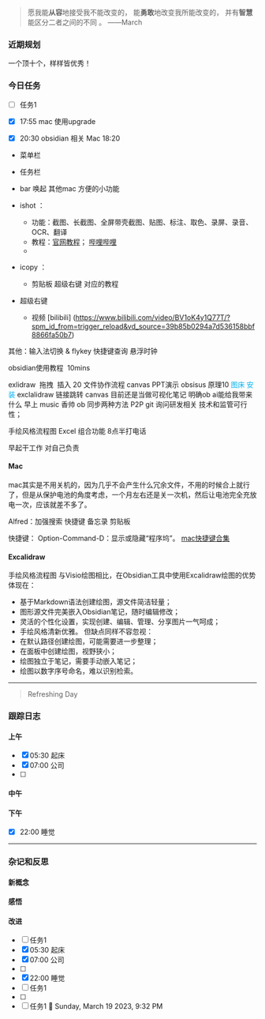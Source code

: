 > 愿我能**从容**地接受我不能改变的，
>          能**勇敢**地改变我所能改变的，
>          并有**智慧**能区分二者之间的不同 。 ——March


### 近期规划



一个顶十个，样样皆优秀！

### 今日任务
- [ ] 任务1
- [x] 17:55 mac 使用upgrade
 
- [x] 20:30 obsidian  相关
Mac 18:20
- 菜单栏
- 任务栏
- bar 唤起
其他mac 方便的小功能
  



- ishot  ：
	- 功能：截图、长截图、全屏带壳截图、贴图、标注、取色、录屏、录音、OCR、翻译
	- 教程：[官网教程](https://www.better365.cn/ishottv.html)；   [哔哩哔哩](https://www.bilibili.com/video/BV1rg4y1q7BY/?spm_id_from=autoNext&vd_source=39b85b0294a7d536158bbf8866fa50b7)
	- 
- icopy ：
	- 剪贴板 超级右键  对应的教程
- 超级右键
	-  视频 [bilibili] (https://www.bilibili.com/video/BV1oK4y1Q77T/?spm_id_from=trigger_reload&vd_source=39b85b0294a7d536158bbf8866fa50b7)

其他：输入法切换  &  flykey  快捷键查询
悬浮时钟

obsidian使用教程  10mins

exlidraw  拖拽  插入  20
文件协作流程
canvas
PPT演示
obsisus  原理10
<font color="#00b0f0">图床 安装</font>
exclalidraw 链接跳转
canvas 目前还是当做可视化笔记
明确ob  ai能给我带来什么
早上 music 香帅 
ob 同步两种方法 P2P  git  询问研发相关 技术和监管可行性；

手绘风格流程图
Excel 组合功能
8点半打电话

早起干工作   对自己负责


#### Mac

mac其实是不用关机的，因为几乎不会产生什么冗余文件，不用的时候合上就行了，但是从保护电池的角度考虑，一个月左右还是关一次机，然后让电池完全充放电一次，应该就差不多了。

Alfred：加强搜索
快捷键 备忘录
剪贴板

快捷键：
Option-Command-D：显示或隐藏“程序坞”。
[mac快捷键合集](https://baijiahao.baidu.com/s?id=1747802458029647804&wfr=spider&for=pc)




#### Excalidraw
手绘风格流程图
与Visio绘图相比，在Obsidian工具中使用Excalidraw绘图的优势体现在：
-   基于Markdown语法创建绘图，源文件简洁轻量；
-   图形源文件完美嵌入Obsidian笔记，随时编辑修改；
-   灵活的个性化设置，实现创建、编辑、管理、分享图片一气呵成；
-   手绘风格清新优雅。
但缺点同样不容忽视：
-   在默认路径创建绘图，可能需要进一步整理；
-   在面板中创建绘图，视野狭小；
-   绘图独立于笔记，需要手动嵌入笔记；
-   绘图以数字序号命名，难以识别检索。

---------

> Refreshing Day 

### 跟踪日志

#### 上午
- [x] 05:30 起床
- [x] 07:00 公司
- [ ] 

#### 中午



#### 下午
- [x] 22:00 睡觉





-------

### 杂记和反思


#### 新概念


#### 感悟


#### 改进

- [ ] 任务1
- [x] 05:30 起床
- [x] 07:00 公司
- [ ] 
- [x] 22:00 睡觉
- [ ] 任务1
- [ ] 
- [ ] 任务1
🍅 Sunday, March 19 2023, 9:32 PM